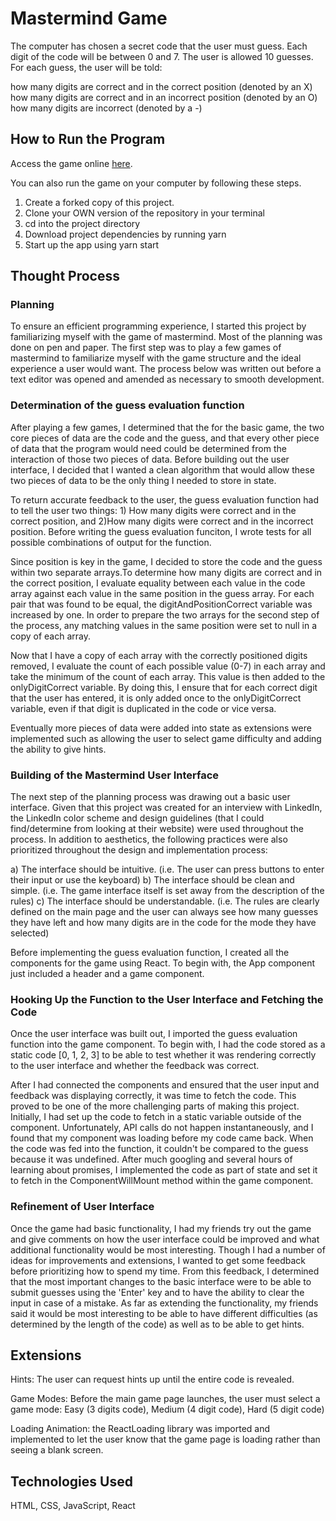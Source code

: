# Mastermind Game

The computer has chosen a secret code that the user must guess. Each digit of the code will be between 0 and 7. The user is allowed 10 guesses. For each guess, the user will be told:

how many digits are correct and in the correct position (denoted by an X)
how many digits are correct and in an incorrect position (denoted by an O)
how many digits are incorrect (denoted by a -)

## How to Run the Program

Access the game online [here](https://mastermindkw.netlify.com/).

You can also run the game on your computer by following these steps.

1. Create a forked copy of this project.
2. Clone your OWN version of the repository in your terminal
3. cd into the project directory
4. Download project dependencies by running yarn
5. Start up the app using yarn start

## Thought Process

### Planning

To ensure an efficient programming experience, I started this project by familiarizing myself with the game of mastermind. Most of the planning was done on pen and paper. The first step was to play a few games of mastermind to familiarize myself with the game structure and the ideal experience a user would want. The process below was written out before a text editor was opened and amended as necessary to smooth development.

### Determination of the guess evaluation function

After playing a few games, I determined that the for the basic game, the two core pieces of data are the code and the guess, and that every other piece of data that the program would need could be determined from the interaction of those two pieces of data. Before building out the user interface, I decided that I wanted a clean algorithm that would allow these two pieces of data to be the only thing I needed to store in state.

To return accurate feedback to the user, the guess evaluation function had to tell the user two things: 1) How many digits were correct and in the correct position, and 2)How many digits were correct and in the incorrect position. Before writing the guess evaluation funciton, I wrote tests for all possible combinations of output for the function.

Since position is key in the game, I decided to store the code and the guess within two separate arrays.To determine how many digits are correct and in the correct position, I evaluate equality between each value in the code array against each value in the same position in the guess array. For each pair that was found to be equal, the digitAndPositionCorrect variable was increased by one. In order to prepare the two arrays for the second step of the process, any matching values in the same position were set to null in a copy of each array.

Now that I have a copy of each array with the correctly positioned digits removed, I evaluate the count of each possible value (0-7) in each array and take the minimum of the count of each array. This value is then added to the onlyDigitCorrect variable. By doing this, I ensure that for each correct digit that the user has entered, it is only added once to the onlyDigitCorrect variable, even if that digit is duplicated in the code or vice versa.

Eventually more pieces of data were added into state as extensions were implemented such as allowing the user to select game difficulty and adding the ability to give hints.

### Building of the Mastermind User Interface

The next step of the planning process was drawing out a basic user interface. Given that this project was created for an interview with LinkedIn, the LinkedIn color scheme and design guidelines (that I could find/determine from looking at their website) were used throughout the process. In addition to aesthetics, the following practices were also prioritized throughout the design and implementation process:

a) The interface should be intuitive. (i.e. The user can press buttons to enter their input or use the keyboard)
b) The interface should be clean and simple. (i.e. The game interface itself is set away from the description of the rules)
c) The interface should be understandable. (i.e. The rules are clearly defined on the main page and the user can always see how many guesses they have left and how many digits are in the code for the mode they have selected)

Before implementing the guess evaluation function, I created all the components for the game using React. To begin with, the App component just included a header and a game component.

### Hooking Up the Function to the User Interface and Fetching the Code

Once the user interface was built out, I imported the guess evaluation function into the game component. To begin with, I had the code stored as a static code [0, 1, 2, 3] to be able to test whether it was rendering correctly to the user interface and whether the feedback was correct.

After I had connected the components and ensured that the user input and feedback was displaying correctly, it was time to fetch the code. This proved to be one of the more challenging parts of making this project. Initially, I had set up the code to fetch in a static variable outside of the component. Unfortunately, API calls do not happen instantaneously, and I found that my component was loading before my code came back. When the code was fed into the function, it couldn't be compared to the guess because it was undefined. After much googling and several hours of learning about promises, I implemented the code as part of state and set it to fetch in the ComponentWillMount method within the game component.

### Refinement of User Interface

Once the game had basic functionality, I had my friends try out the game and give comments on how the user interface could be improved and what additional functionality would be most interesting. Though I had a number of ideas for improvements and extensions, I wanted to get some feedback before prioritizing how to spend my time. From this feedback, I determined that the most important changes to the basic interface were to be able to submit guesses using the 'Enter' key and to have the ability to clear the input in case of a mistake. As far as extending the functionality, my friends said it would be most interesting to be able to have different difficulties (as determined by the length of the code) as well as to be able to get hints.

## Extensions

Hints: The user can request hints up until the entire code is revealed.

Game Modes: Before the main game page launches, the user must select a game mode: Easy (3 digits code), Medium (4 digit code), Hard (5 digit code)

Loading Animation: the ReactLoading library was imported and implemented to let the user know that the game page is loading rather than seeing a blank screen.

## Technologies Used

HTML, CSS, JavaScript, React
